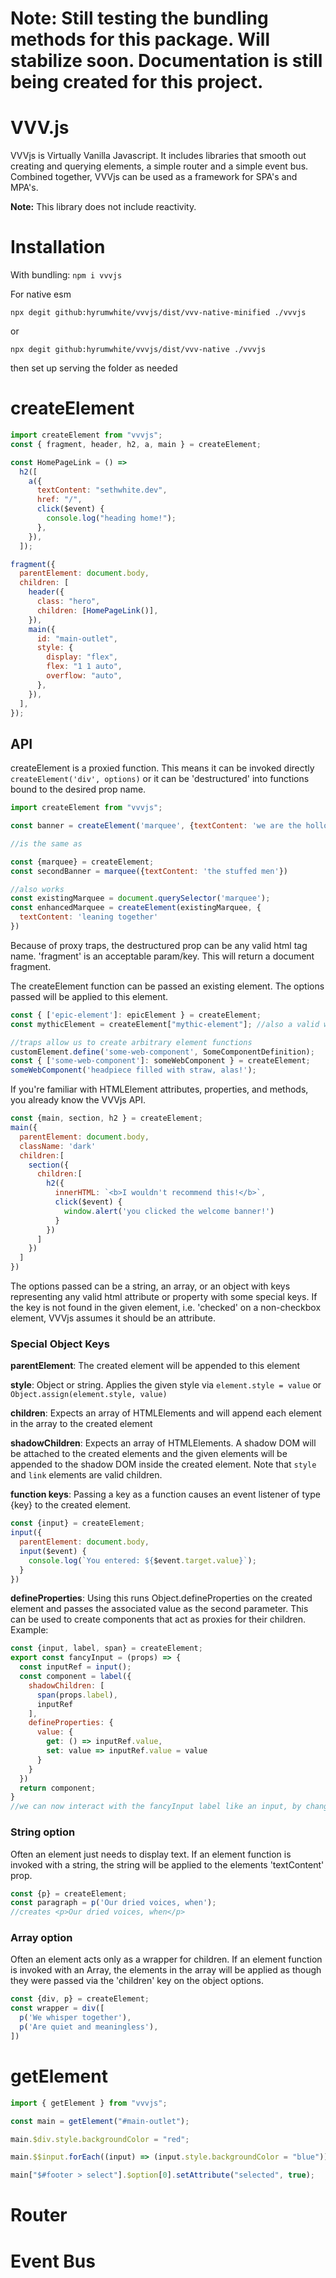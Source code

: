 # Note: Still testing the bundling methods for this package. Will stabilize soon. Documentation is still being created for this project.

# VVV.js

VVVjs is Virtually Vanilla Javascript. It includes libraries that smooth out creating and querying elements, a simple router and a simple event bus. Combined together, VVVjs can be used as a framework for SPA's and MPA's.

**Note:** This library does not include reactivity. 

# Installation
With bundling:
`npm i vvvjs`

For native esm

`npx degit github:hyrumwhite/vvvjs/dist/vvv-native-minified ./vvvjs`

or

`npx degit github:hyrumwhite/vvvjs/dist/vvv-native ./vvvjs`

then set up serving the folder as needed
# createElement

```js
import createElement from "vvvjs";
const { fragment, header, h2, a, main } = createElement;

const HomePageLink = () =>
  h2([
    a({
      textContent: "sethwhite.dev",
      href: "/",
      click($event) {
        console.log("heading home!");
      },
    }),
  ]);

fragment({
  parentElement: document.body,
  children: [
    header({
      class: "hero",
      children: [HomePageLink()],
    }),
    main({
      id: "main-outlet",
      style: {
        display: "flex",
        flex: "1 1 auto",
        overflow: "auto",
      },
    }),
  ],
});
```

## API

createElement is a proxied function. This means it can be invoked directly `createElement('div', options)` or it can be 'destructured' into functions bound to the desired prop name.

```js
import createElement from "vvvjs";

const banner = createElement('marquee', {textContent: 'we are the hollow men'})

//is the same as

const {marquee} = createElement;
const secondBanner = marquee({textContent: 'the stuffed men'})

//also works
const existingMarquee = document.querySelector('marquee');
const enhancedMarquee = createElement(existingMarquee, {
  textContent: 'leaning together'
})
```

Because of proxy traps, the destructured prop can be any valid html tag name. 'fragment' is an acceptable param/key. This will return a document fragment.

The createElement function can be passed an existing element. The options passed will be applied to this element.


```js
const { ['epic-element']: epicElement } = createElement;
const mythicElement = createElement["mythic-element"]; //also a valid way to create the element function

//traps allow us to create arbitrary element functions
customElement.define('some-web-component', SomeComponentDefinition);
const { ['some-web-component']: someWebComponent } = createElement;
someWebComponent('headpiece filled with straw, alas!');

```

If you're familiar with HTMLElement attributes, properties, and methods, you already know the VVVjs API.

```js
const {main, section, h2 } = createElement;
main({
  parentElement: document.body,
  className: 'dark'
  children:[
    section({
      children:[
        h2({
          innerHTML: `<b>I wouldn't recommend this!</b>`,
          click($event) {
            window.alert('you clicked the welcome banner!')
          }
        })
      ]
    })
  ]
})
```

The options passed can be a string, an array, or an object with keys representing any valid html attribute or property with some special keys. If the key is not found in the given element, i.e. 'checked' on a non-checkbox element, VVVjs assumes it should be an attribute.

### Special Object Keys

**parentElement**: The created element will be appended to this element

**style**: Object or string. Applies the given style via `element.style = value` or `Object.assign(element.style, value)`

**children**: Expects an array of HTMLElements and will append each element in the array to the created element

**shadowChildren**: Expects an array of HTMLElements. A shadow DOM will be attached to the created elements and the given elements will be appended to the shadow DOM inside the created element. Note that `style` and `link` elements are valid children.

**function keys**: Passing a key as a function causes an event listener of type {key} to the created element. 

```js
const {input} = createElement;
input({
  parentElement: document.body,
  input($event) {
    console.log(`You entered: ${$event.target.value}`);
  }
})
```

**defineProperties**: Using this runs Object.defineProperties on the created element and passes the associated value as the second parameter. This can be used to create components that act as proxies for their children. Example:

```js
const {input, label, span} = createElement;
export const fancyInput = (props) => {
  const inputRef = input();
  const component = label({
    shadowChildren: [
      span(props.label),
      inputRef
    ],
    defineProperties: {
      value: {
        get: () => inputRef.value,
        set: value => inputRef.value = value
      }
    }
  })
  return component;
}
//we can now interact with the fancyInput label like an input, by changing fancyInput.value
```

### String option

Often an element just needs to display text. If an element function is invoked with a string, the string will be applied to the elements 'textContent' prop.

```js
const {p} = createElement;
const paragraph = p('Our dried voices, when');
//creates <p>Our dried voices, when</p>
```

### Array option

Often an element acts only as a wrapper for children. If an element function is invoked with an Array, the elements in the array will be applied as though they were passed via the 'children' key on the object options.

```js
const {div, p} = createElement;
const wrapper = div([
  p('We whisper together'),
  p('Are quiet and meaningless'),
])
```

# getElement

```js
import { getElement } from "vvvjs";

const main = getElement("#main-outlet");

main.$div.style.backgroundColor = "red";

main.$$input.forEach((input) => (input.style.backgroundColor = "blue"));

main["$#footer > select"].$option[0].setAttribute("selected", true);
```

# Router

# Event Bus
